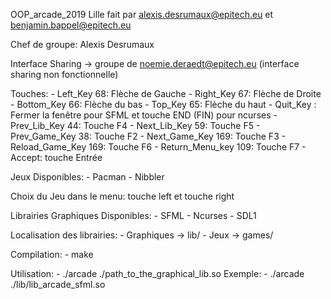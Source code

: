 OOP_arcade_2019 Lille
fait par alexis.desrumaux@epitech.eu et benjamin.bappel@epitech.eu

Chef de groupe: Alexis Desrumaux

Interface Sharing -> groupe de noemie.deraedt@epitech.eu (interface sharing non fonctionnelle)

Touches: 
    - Left_Key 68: Flèche de Gauche
    - Right_Key 67: Flèche de Droite
    - Bottom_Key 66: Flèche du bas
    - Top_Key 65: Flèche du haut
    - Quit_Key : Fermer la fenêtre pour SFML et touche END (FIN) pour ncurses
    - Prev_Lib_Key 44: Touche F4
    - Next_Lib_Key 59: Touche F5
    - Prev_Game_Key 38: Touche F2
    - Next_Game_Key 169: Touche F3
    - Reload_Game_Key 169: Touche F6
    - Return_Menu_key 109: Touche F7
    - Accept: touche Entrée

Jeux Disponibles:
    - Pacman
    - Nibbler

Choix du Jeu dans le menu:
    touche left et touche right

Librairies Graphiques Disponibles:
    - SFML
    - Ncurses
    - SDL1

Localisation des librairies:
    - Graphiques -> lib/
    - Jeux -> games/

Compilation:
    - make

Utilisation:
    - ./arcade ./path_to_the_graphical_lib.so
Exemple:
    - ./arcade ./lib/lib_arcade_sfml.so